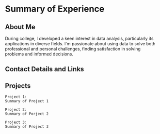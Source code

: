 # Summary of Experience

## About Me

During college, I developed a keen interest in data analysis, particularly its applications in diverse fields. I'm passionate about using data to solve both professional and personal challenges, finding satisfaction in solving problems and informed decisions. 

## Contact Details and Links

## Projects 
    Project 1:
    Summary of Project 1

    Project 2:
    Summary of Porject 2

    Project 3:
    Summary of Project 3
   